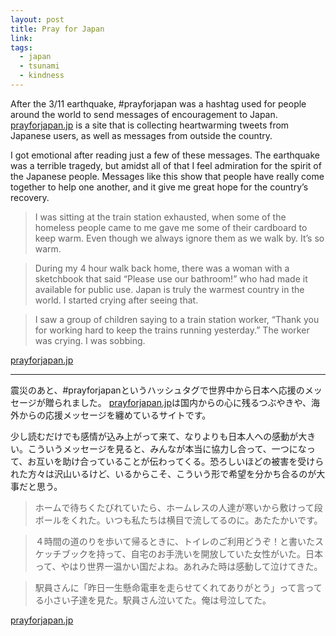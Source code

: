 ```yaml
---
layout: post
title: Pray for Japan
link: 
tags: 
  - japan
  - tsunami
  - kindness
---
```


After the 3/11 earthquake, #prayforjapan was a hashtag used for people around the world to send messages of encouragement to Japan. [prayforjapan.jp](http://prayforjapan.jp/) is a site that is collecting heartwarming tweets from Japanese users, as well as messages from outside the country.

I got emotional after reading just a few of these messages. The earthquake was a terrible tragedy, but amidst all of that I feel admiration for the spirit of the Japanese people. Messages like this show that people have really come together to help one another, and it give me great hope for the country’s recovery.

<!-- more -->

> I was sitting at the train station exhausted, when some of the homeless people came to me gave me some of their cardboard to keep warm. Even though we always ignore them as we walk by. It’s so warm.

> During my 4 hour walk back home, there was a woman with a sketchbook that said “Please use our bathroom!” who had made it available for public use. Japan is truly the warmest country in the world. I started crying after seeing that.

> I saw a group of children saying to a train station worker, “Thank you for working hard to keep the trains running yesterday.” The worker was crying. I was sobbing.

[prayforjapan.jp](http://prayforjapan.jp/)

---

震災のあと、#prayforjapanというハッシュタグで世界中から日本へ応援のメッセージが贈られました。
[prayforjapan.jp](http://prayforjapan.jp/)は国内からの心に残るつぶやきや、海外からの応援メッセージを纏めているサイトです。

少し読むだけでも感情が込み上がって来て、なりよりも日本人への感動が大きい。こういうメッセージを見ると、みんなが本当に協力し合って、一つになって、お互いを助け合っていることが伝わってくる。恐ろしいほどの被害を受けられた方々は沢山いるけど、いるからこそ、こういう形で希望を分かち合るのが大事だと思う。

> ホームで待ちくたびれていたら、ホームレスの人達が寒いから敷けって段ボールをくれた。いつも私たちは横目で流してるのに。あたたかいです。

> ４時間の道のりを歩いて帰るときに、トイレのご利用どうぞ！と書いたスケッチブックを持って、自宅のお手洗いを開放していた女性がいた。日本って、やはり世界一温かい国だよね。あれみた時は感動して泣けてきた。

> 駅員さんに「昨日一生懸命電車を走らせてくれてありがとう」って言ってる小さい子達を見た。駅員さん泣いてた。俺は号泣してた。

[prayforjapan.jp](http://prayforjapan.jp/)